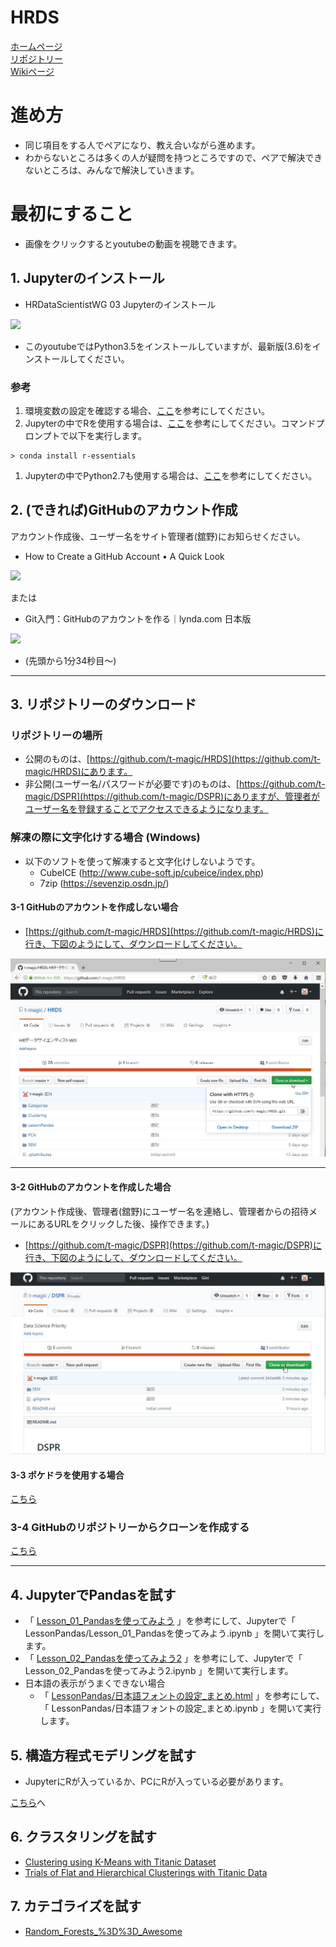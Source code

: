 # HRDS
[ホームページ](https://t-magic.github.io/HRDS/)  
[リポジトリー](https://github.com/t-magic/HRDS/)  
[Wikiページ](https://github.com/t-magic/HRDS/wiki)  

# 進め方
* 同じ項目をする人でペアになり、教え合いながら進めます。
* わからないところは多くの人が疑問を持つところですので、ペアで解決できないところは、みんなで解決していきます。

# 最初にすること
* 画像をクリックするとyoutubeの動画を視聴できます。

## 1. Jupyterのインストール
* HRDataScientistWG 03 Jupyterのインストール

 [![](https://i.ytimg.com/vi/xV2lnIInON8/hqdefault.jpg?sqp=-oaymwEXCPYBEIoBSFryq4qpAwkIARUAAIhCGAE=&rs=AOn4CLAxy_mBn51kdTEOuP8zaK9ZqkAeyA)](https://youtu.be/xV2lnIInON8)
 * このyoutubeではPython3.5をインストールしていますが、最新版(3.6)をインストールしてください。
### 参考
 1. 環境変数の設定を確認する場合、[ここ](環境変数の確認.md)を参考にしてください。
 1. Jupyterの中でRを使用する場合は、[ここ](https://conda.io/docs/user-guide/tasks/use-r-with-conda.html)を参考にしてください。コマンドプロンプトで以下を実行します。
 ```
 > conda install r-essentials
 ```
 1. Jupyterの中でPython2.7も使用する場合は、[ここ](http://www.geocities.jp/penguinitis2002/computer/programming/Python/Anaconda_Python2_3.html)を参考にしてください。

## 2. (できれば)GitHubのアカウント作成
アカウント作成後、ユーザー名をサイト管理者(舘野)にお知らせください。
* How to Create a GitHub Account • A Quick Look

 [![](https://i.ytimg.com/vi/ezxRcdJ8glM/hqdefault.jpg?sqp=-oaymwEXCPYBEIoBSFryq4qpAwkIARUAAIhCGAE=&rs=AOn4CLDAWj49JpX_ngEiLEeHfwMxTVM2Eg)](https://youtu.be/ezxRcdJ8glM)

または

* Git入門：GitHubのアカウントを作る｜lynda.com 日本版

 [![](https://i.ytimg.com/vi/RHj-859yXWo/hqdefault.jpg?sqp=-oaymwEXCPYBEIoBSFryq4qpAwkIARUAAIhCGAE=&rs=AOn4CLDtN_loLgVpeY1SeQ2aY2xpR9bhCQ)](https://youtu.be/RHj-859yXWo?t=94)
* (先頭から1分34秒目～)

---

## 3. リポジトリーのダウンロード

### リポジトリーの場所
* 公開のものは、[https://github.com/t-magic/HRDS](https://github.com/t-magic/HRDS)にあります。
* 非公開(ユーザー名/パスワードが必要です)のものは、[https://github.com/t-magic/DSPR](https://github.com/t-magic/DSPR)にありますが、管理者がユーザー名を登録することでアクセスできるようになります。

### 解凍の際に文字化けする場合 (Windows)
* 以下のソフトを使って解凍すると文字化けしないようです。
  * CubeICE (http://www.cube-soft.jp/cubeice/index.php)
  * 7zip (https://sevenzip.osdn.jp/)

#### 3-1 GitHubのアカウントを作成しない場合
* [https://github.com/t-magic/HRDS](https://github.com/t-magic/HRDS)に行き、下図のようにして、ダウンロードしてください。

![](pict/HRDSpage.JPG)

---

#### 3-2 GitHubのアカウントを作成した場合
(アカウント作成後、管理者(舘野)にユーザー名を連絡し、管理者からの招待メールにあるURLをクリックした後、操作できます。)
* [https://github.com/t-magic/DSPR](https://github.com/t-magic/DSPR)に行き、下図のようにして、ダウンロードしてください。

![](pict/github_page.JPG)

#### 3-3 ポケドラを使用する場合
[こちら](ポケドラの接続.md)

### 3-4 GitHubのリポジトリーからクローンを作成する
[こちら](GitHubのリポジトリーからクローンを作成する.md)

---

## 4. JupyterでPandasを試す
  * 「 [Lesson_01_Pandasを使ってみよう](LessonPandas/Lesson_01_Pandasを使ってみよう.html) 」を参考にして、Jupyterで「 LessonPandas/Lesson_01_Pandasを使ってみよう.ipynb 」を開いて実行します。
  * 「 [Lesson_02_Pandasを使ってみよう2](LessonPandas/Lesson_02_Pandasを使ってみよう2.html) 」を参考にして、Jupyterで「 Lesson_02_Pandasを使ってみよう2.ipynb 」を開いて実行します。
  * 日本語の表示がうまくできない場合
    * 「 [LessonPandas/日本語フォントの設定_まとめ.html](LessonPandas/日本語フォントの設定_まとめ.html) 」を参考にして、「 LessonPandas/日本語フォントの設定_まとめ.ipynb 」を開いて実行します。

## 5. 構造方程式モデリングを試す
* JupyterにRが入っているか、PCにRが入っている必要があります。

[こちら](SEM.md)へ

## 6. クラスタリングを試す
  * [Clustering using K-Means with Titanic Dataset](Clustering/Clustering+using+K-Means+with+Titanic+Dataset.html)
  * [Trials of Flat and Hierarchical Clusterings with Titanic Data](Clustering/Trials+of+Flat+and+Hierarchical+Clusterings+with+Titanic+Data.html)

## 7. カテゴライズを試す
  * [Random_Forests_%3D%3D_Awesome](https://github.com/mbernico/CS570/blob/master/module_2/Random_Forests_%3D%3D_Awesome.ipynb)
